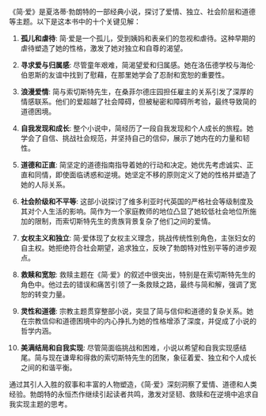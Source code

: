 《简·爱》是夏洛蒂·勃朗特的一部经典小说，探讨了爱情、独立、社会阶层和道德等主题。以下是这本书中的十个关键见解：

1. **孤儿和虐待**: 简·爱是一个孤儿，受到姨妈和表亲们的忽视和虐待。这种早期的虐待塑造了她的性格，激发了她对独立和自尊的渴望。

2. **寻求爱与归属感**: 尽管童年艰难，简渴望爱和归属感。她在洛伍德学校与海伦·伯恩斯的友谊中找到了慰藉，在那里她学会了忍耐和宽恕的重要性。

3. **浪漫爱情**: 简与索切斯特先生，在桑菲尔德庄园担任雇主的关系引发了深厚的情感联系。他们的爱超越了社会障碍，但被秘密和障碍所考验，最终导致简的道德困境。

4. **自我发现和成长**: 整个小说中，简经历了一段自我发现和个人成长的旅程。她学会了自信、挑战社会规范，并坚持自己的信仰，展示了她内在的力量和韧性。

5. **道德和正直**: 简坚定的道德指南指导着她的行动和决定。她优先考虑诚实、正直和同情，即使面临诱惑和逆境。她坚定不移的原则定义了她的性格并塑造了她的人际关系。

6. **社会阶级和不平等**: 这部小说探讨了维多利亚时代英国的严格社会等级制度及其对个人生活的影响。简作为一个家庭教师的地位凸显了她较低社会地位所施加的限制，而索切斯特先生的贵族背景复杂了他们之间的爱情。

7. **女权主义和独立**: 简·爱体现了女权主义理念，挑战传统性别角色，主张妇女的自主权。她拒绝符合社会期望，追求独立，反映了勃朗特对性别平等的进步观点。

8. **救赎和宽恕**: 救赎主题在《简·爱》的叙述中很突出，特别是在索切斯特先生的角色中。他过去的错误和痛苦引领了一条救赎之路，最终与简和解，强调了宽恕的转变力量。

9. **灵性和道德**: 宗教主题贯穿整部小说，突显了简与信仰和道德的复杂关系。她在宗教信仰和道德困境中的内心挣扎为她的性格增添了深度，并促成了小说的哲学内涵。

10. **美满结局和自我实现**: 尽管简面临挑战和困难，小说以希望和自我实现感结尾。简与现在谦卑和得救的索切斯特先生的团聚，象征着爱、独立和个人成长之间的和谐平衡。

通过其引人入胜的叙事和丰富的人物塑造，《简·爱》深刻洞察了爱情、道德和人类经验。勃朗特的永恒杰作继续引起读者共鸣，激发对坚韧、救赎和在逆境中追求自我实现主题的思考。